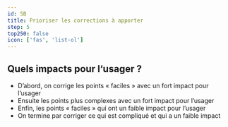 ```yaml
---
id: 5B
title: Prioriser les corrections à apporter
step: 5
top250: false
icon: ['fas', 'list-ol']
---
```


## Quels impacts pour l‘usager ?

* D’abord, on corrige les points « faciles » avec un fort impact pour l’usager
* Ensuite les points plus complexes avec un fort impact pour l’usager
* Enfin, les points « faciles » qui ont un faible impact pour l’usager
* On termine par corriger ce qui est compliqué et qui a un faible impact
